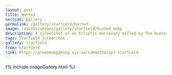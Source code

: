 ```yaml
---
layout: post
title: Hunted
section: gallery
permalink: /gallery/starfield/hunted
image: /assets/images/gallery/starfield/Hunted.webp
description: A screenshot of an Ecliptic mercenary killed by The Hunter from Starfield, taken by Samantha Says.
tags: Starfield Screenshot
gallery: starfield
from: Starfield
link: https://greenmangaming.sjv.io/samanthasays-starfield
---
```

{% include imageGallery.html %}